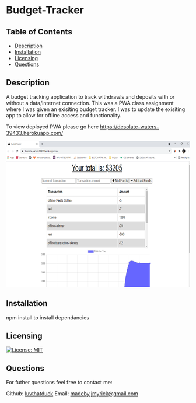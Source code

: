 # Budget-Tracker

## Table of Contents
* [Description](#description)
* [Installation](#installation)
* [Licensing](#licensing)
* [Questions](#questions)


## Description 
A budget tracking application to track withdrawls and deposits with or without a data/internet connection.  This was a PWA class assignment where I was given an exisiting budget tracker. I was to update the exisiting app to allow for offline access and functionality. 

To view deployed PWA please go here https://desolate-waters-39433.herokuapp.com/


<img src="Screenshot (27).png" alt="Screenshot of Deployed app" style="height: 400px; width:800px;"/>

## Installation 
npm install to install dependancies

## Licensing
[![License: MIT](https://img.shields.io/badge/License-MIT-yellow.svg)](https://opensource.org/licenses/MIT)

## Questions
For futher questions feel free to contact me:

Github: [luvthatduck](https://github.com/luvthatduck)
Email:  madeby.jmyrick@gmail.com